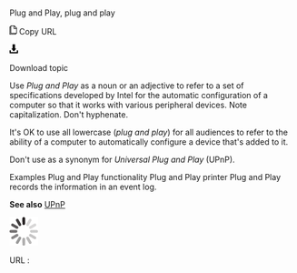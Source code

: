 # 

Plug and Play, plug and play

![Copy URL](media/plug-and-play/Copy.png)
Copy URL

![Download](media/plug-and-play/Download.png)

Download topic

Use *Plug and Play* as
a noun or an adjective to refer to a set of
specifications developed by Intel for the automatic configuration
of a computer so that it works with various peripheral devices.
Note capitalization. Don't hyphenate.

It's OK to use all lowercase (*plug and play*) for all audiences to refer to the ability of a computer to automatically configure a device that's added to it.

Don't use as a synonym for *Universal Plug and Play* (UPnP). 

Examples
Plug and Play functionality
Plug and Play printer 
Plug and Play records the information in an event log.

**See also** [UPnP](https://worldready.cloudapp.net/Styleguide/Read?id=2700&topicid=35574)

![In progress](media/plug-and-play/activity-large.gif)

URL :

